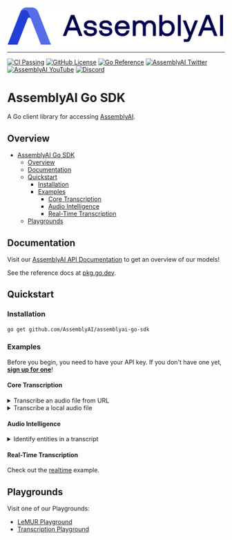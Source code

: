 <img src="https://github.com/AssemblyAI/assemblyai-go-sdk/blob/master/assemblyai.png?raw=true" width="500"/>

---

[![CI Passing](https://github.com/AssemblyAI/assemblyai-go-sdk/actions/workflows/test.yml/badge.svg)](https://github.com/AssemblyAI/assemblyai-go-sdk/actions/workflows/test.yml)
[![GitHub License](https://img.shields.io/github/license/AssemblyAI/assemblyai-go-sdk)](https://github.com/AssemblyAI/assemblyai-go-sdk/blob/master/LICENSE)
[![Go Reference](https://pkg.go.dev/badge/github.com/AssemblyAI/assemblyai-go-sdk.svg)](https://pkg.go.dev/github.com/AssemblyAI/assemblyai-go-sdk)
[![AssemblyAI Twitter](https://img.shields.io/twitter/follow/AssemblyAI?label=%40AssemblyAI&style=social)](https://twitter.com/AssemblyAI)
[![AssemblyAI YouTube](https://img.shields.io/youtube/channel/subscribers/UCtatfZMf-8EkIwASXM4ts0A)](https://www.youtube.com/@AssemblyAI)
[![Discord](https://img.shields.io/discord/875120158014853141?logo=discord&label=Discord&link=https%3A%2F%2Fdiscord.com%2Fchannels%2F875120158014853141&style=social)
](https://assemblyai.com/discord)

# AssemblyAI Go SDK

A Go client library for accessing [AssemblyAI](https://assemblyai.com).

## Overview

- [AssemblyAI Go SDK](#assemblyai-go-sdk)
  - [Overview](#overview)
  - [Documentation](#documentation)
  - [Quickstart](#quickstart)
    - [Installation](#installation)
    - [Examples](#examples)
      - [Core Transcription](#core-transcription)
      - [Audio Intelligence](#audio-intelligence)
      - [Real-Time Transcription](#real-time-transcription)
  - [Playgrounds](#playgrounds)

## Documentation

Visit our [AssemblyAI API Documentation](https://www.assemblyai.com/docs) to get an overview of our models!

See the reference docs at [pkg.go.dev](https://pkg.go.dev/github.com/AssemblyAI/assemblyai-go-sdk).

## Quickstart

### Installation

```bash
go get github.com/AssemblyAI/assemblyai-go-sdk
```

### Examples

Before you begin, you need to have your API key. If you don't have one yet, [**sign up for one**](https://www.assemblyai.com/dashboard/signup)!

#### Core Transcription

<details>
    <summary>Transcribe an audio file from URL</summary>

```go
package main

import (
	"context"
	"log"
	"os"

	"github.com/AssemblyAI/assemblyai-go-sdk"
)

func main() {
	apiKey := os.Getenv("ASSEMBLYAI_API_KEY")

	ctx := context.Background()

	audioURL := "https://example.org/audio.mp3"

	client := assemblyai.NewClient(apiKey)

	transcript, err := client.Transcripts.TranscribeFromURL(ctx, audioURL, nil)
	if err != nil {
		log.Fatal("Something bad happened:", err)
	}

	log.Println(transcript.Text)
}
```

</details>
<details>
    <summary>Transcribe a local audio file</summary>

```go
package main

import (
	"context"
	"log"
	"os"

	"github.com/AssemblyAI/assemblyai-go-sdk"
)

func main() {
	apiKey := os.Getenv("ASSEMBLYAI_API_KEY")

	ctx := context.Background()

	client := assemblyai.NewClient(apiKey)

	f, err := os.Open("./my-local-audio-file.wav")
	if err != nil {
		log.Fatal("Couldn't open audio file:", err)
	}
	defer f.Close()

	transcript, err := client.Transcripts.TranscribeFromReader(ctx, f, nil)
	if err != nil {
		log.Fatal("Something bad happened:", err)
	}

	log.Println(transcript.Text)
}
```

</details>

#### Audio Intelligence

<details>
    <summary>Identify entities in a transcript</summary>

```go
package main

import (
	"context"
	"log"
	"os"

	"github.com/AssemblyAI/assemblyai-go-sdk"
)

func main() {
	apiKey := os.Getenv("ASSEMBLYAI_API_KEY")

	ctx := context.Background()

	audioURL := "https://example.org/audio.mp3"

	client := assemblyai.NewClient(apiKey)

	opts := &assemblyai.TranscriptSubmitOptions{
		EntityDetection: true,
	}

	transcript, err := client.Transcripts.TranscribeFromURL(ctx, audioURL, opts)
	if err != nil {
		log.Fatal("Something bad happened:", err)
	}

	for _, entity := range transcript.Entities {
		log.Println(entity.Text)
		log.Println(entity.Type)
		log.Printf("Timestamp: %v - %v", entity.Start, entity.End)
	}
}
```

</details>

#### Real-Time Transcription

Check out the [realtime](./examples/realtime) example.

## Playgrounds

Visit one of our Playgrounds:

- [LeMUR Playground](https://www.assemblyai.com/playground/v2/source)
- [Transcription Playground](https://www.assemblyai.com/playground)
